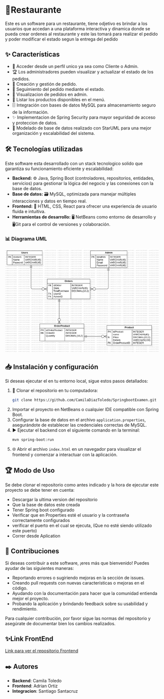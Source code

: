 # 🚀Restaurante

Este es un software para un restaurante, tiene odjetivo es brindar a los usuarios que accedan a una plataforma interactiva y dinamica donde se pueda crear ordenes al restaurante
y este las tomará para realizar el pedido y poder modificar el estado segun la entrega del pedido


## ✨ Características
- 🎨 Acceder desde un perfil unico ya sea como Cliente o Admin.
- 🏆 Los administradores pueden visualizar y actualizar el estado de los pedidos.
- 📢 Creación y gestión de pedido.
- 👥 Seguimiento del pedido mediante el estado.
- 🔎 Visualizacion de pedidos en admin.
- 🔎 Listar los productos disponibles en el menú.
- 🗄️ Integración con bases de datos MySQL para almacenamiento seguro de la información.
- ✨ Implementacion de Spring Security para mayor seguridad de acceso y proteccion de datos.
- 📌 Modelado de base de datos realizado con StarUML para una mejor organización y escalabilidad del sistema.

## 🛠️ Tecnologías utilizadas
Este software esta desarrollado con un stack tecnologico solido que garantiza su funcionamiento eficiente y escalabilidad:

- **Backend:** ⚙️ Java, Spring Boot (controladores, repositorios, entidades, servicios) para gestionar la lógica del negocio y las conexiones con la base de datos.
- **Base de datos:** 🗃️ MySQL, optimizada para manejar múltiples interacciones y datos en tiempo real.
- **Frontend:** 🎨 HTML, CSS, React para ofrecer una experiencia de usuario fluida e intuitiva.
- **Herramientas de desarrollo:** 🖥️ NetBeans como entorno de desarrollo y 🖥️Git para el control de versiones y colaboración.
### 📊 Diagrama UML


![Diagrama UML](ER_DiagramRes.png)


## 📥 Instalación y configuración
Si deseas ejecutar el  en tu entorno local, sigue estos pasos detallados:

1. 📌 Clonar el repositorio en tu computadora:
   ```sh
   git clone https://github.com/CamilaDiazToledo/SpringbootExamen.git
   ```
2.  Importar el proyecto en NetBeans o cualquier IDE compatible con Spring Boot.
3.  Configurar la base de datos en el archivo `application.properties`, asegurándote de establecer las credenciales correctas de MySQL.
4. ▶️ Ejecutar el backend con el siguiente comando en la terminal:
   ```sh
   mvn spring-boot:run
   ```
5. 🌐 Abrir el archivo `index.html` en un navegador para visualizar el frontend y comenzar a interactuar con la aplicación.

## 🏆 Modo de Uso
Se debe clonar el repositorio como antes indicado y la hora de ejecutar este proyecto se debe tener en cuenta:
 - Descargar la ultima version del repositorio
 - Que la base de datos este creada
 - Tener Spring boot configurado
 - Verificar que en Properties esté el usuario y la contraseña correctamente configurados
 - verificar el puerto en el cual se ejecuta, (Que no esté siendo utilizado este puerto) 
 - Correr desde Aplication

## 🤝 Contribuciones
Si deseas contribuir a este software, ¡eres más que bienvenido! Puedes ayudar de las siguientes maneras:

- Reportando errores o sugiriendo mejoras en la sección de issues.
- Creando pull requests con nuevas características o mejoras en el código.
- Ayudando con la documentación para hacer que la comunidad entienda mejor el proyecto.
- Probando la aplicación y brindando feedback sobre su usabilidad y rendimiento.

Para cualquier contribución, por favor sigue las normas del repositorio y asegúrate de documentar bien los cambios realizados.


## ✨Link FrontEnd
[Link para ver el repositorio Frontend](https://github.com/Adrian-ortiz0/frontend_restaurant)



## ✒️ Autores
- **Backend**: Camila Toledo
- **Frontend**: Adrian Ortiz
- **Integracion**: Santiago Santacruz





















